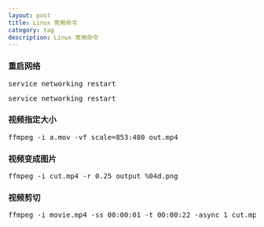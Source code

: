 ```yaml
---
layout: post
title: Linux 常用命令
category: tag
description: Linux 常用命令
---
```


### 重启网络
<pre class="prettyprint">
service networking restart
</pre>

<pre class="prettyprint">
service networking restart
</pre>

### 视频指定大小
<pre class="prettyprint">
ffmpeg -i a.mov -vf scale=853:480 out.mp4
</pre>

### 视频变成图片
<pre class="prettyprint">
ffmpeg -i cut.mp4 -r 0.25 output_%04d.png
</pre>

### 视频剪切
<pre class="prettyprint">
ffmpeg -i movie.mp4 -ss 00:00:01 -t 00:00:22 -async 1 cut.mp4
</pre>